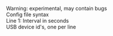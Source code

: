 Warning: experimental, may contain bugs<br/>
Config file syntax<br/>
Line 1: Interval in seconds<br/>
USB device id's, one per line<br/>

